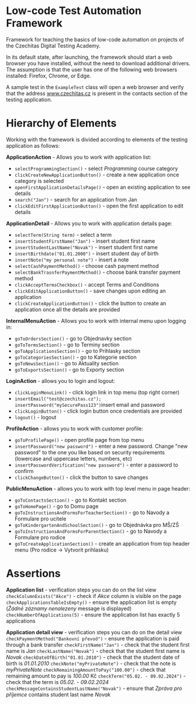# Low-code Test Automation Framework

Framework for teaching the basics of low-code automation on projects of the Czechitas Digital Testing Academy.

In its default state, after launching, the framework should start a web browser you have installed, without the need to download additional drivers. The assumption is that the user has one of the following web browsers installed: Firefox, Chrome, or Edge.

A sample test in the `ExampleTest` class will open a web browser and verify that the address www.czechitas.cz is present in the contacts section of the testing application.

# Hierarchy of Elements

Working with the framework is divided according to elements of the testing application as follows:

**ApplicationAction** - Allows you to work with application list:
- `selectProgrammingSection()` - select _Programming_ course category
- `clickCreateNewApplicationButton()` - create a new application once category is selected
- `openFirstApplicationDetailsPage()` - open an existing application to see details
- `search("Jan")` - search for an application from Jan
- `clickEditFirstApplicationButton()` - open the first application to edit details

**ApplicationDetail** - Allows you to work with application details page:
- `selectTerm(String term)` - select a term
- `insertStudentFirstName("Jan")` - insert student first name
- `insertStudentLastName("Novak")` - insert student first name
- `insertBirthdate("01.01.2000")` - insert student day of birth
- `insertNote("my personal note")` - insert a note
- `selectCashPaymentMethod()` - choose cash payment method
- `selectBankTrasnferPaymentMethod()` - choose bank transfer payment method
- `clickAcceptTermsCheckbox()` - accept Terms and Conditions
- `clickEditApplicationButton()` - save changes upon editing an application
- `clickCreateApplicationButton()` - click the button to create an application once all the details are provided

**InternalMenuAction** - Allows you to work with internal menu upon logging in:
- `goToOrdersSection()` - go to Objednavky section
- `goToTermsSection()` - go to Terminy section
- `goToApplicationsSection()` - go to Prihlasky section
- `goToCategoriesSection()` - go to Kategorie section
- `goToNewsSection()` - go to Aktuality section
- `goToExportsSection()` - go to Exporty section

**LoginAction** - allows you to login and logout:
- `clickLoginMenuLink()` - click login link in top menu (top right corner)
- `insertEmail("test@czechitas.cz"); insertPassword("mySecurePass123")`insert email and password
- `clickLoginButton()` - click login button once credentials are provided
- `logout()` - logout

**ProfileAction** - allows you to work with customer profile:
- `goToProfilePage()` - open profile page from top menu
- `insertPassword("new password")` - enter a new password. Change "new password" to the one you like based on security requirements (lowercase and uppercase letters, numbers, etc)
- `insertPasswordVerification("new password")` - enter a password to confirm
- `clickChangeButton()` - click the button to save changes

**PublicMenuAction** - allows you to work with top level menu in page header:
- `goToContactsSection()` - go to Kontakt section
- `goToHomePage()` - go to Domu page
- `goToInstructionsAndFormsForTeacherSection()` - go to Navody a Formulare pro ucitele
- `goToKindergartenAndSchoolSection()` - go to Objednávka pro MŠ/ZŠ
- `goToInstructionsAndFormsForParentSection()` - go to Navody a Formulare pro rodice
- `goToCreateApplicationSection()` - create an application from top header menu (Pro rodice -> Vytvorit prihlasku)

# Assertions
**Application list** - verification steps you can do on the list view
`checkColumnExists("Akce")` - check if _Akce_ column is visible on the page
`checkApplicationsTableIsEmpty()` - ensure the application list is empty (_Žádné záznamy nenalezeny_ message is displayed)
`checkNumberOfApplications(5)` - ensure the application list has exactly 5 applications

**Application detail view** - verification steps you can do on the detail view
`checkPaymentMethod("Bankovní převod")` - ensure the application is paid through a bank transfer
`checkFirstName("Jan")` - check that the student first name is _Jan_
`checkLastName("Novak")` - check that the student first name is _Novak_
`checkDateOfBirth("01.01.2010")` - check that the student date of birth is _01.01.2010_
`checkNote("myPrivateNote")` - check that the note is _myPrivateNote_
`checkRemainingAmountToPay("100.00")` - check that remaining amount to pay is _100.00_ Kč
`checkTerm("05.02. - 09.02.2024")` - check that the term is _05.02. - 09.02.2024_
`checkMessageContainsStudentLastName("Novak")` - ensure that _Zpráva pro příjemce_ contains student last name _Novak_
